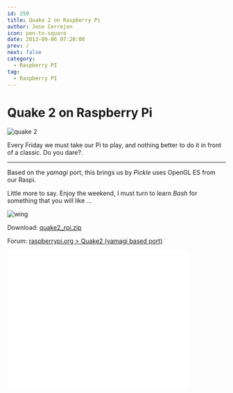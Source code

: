 ```yaml
---
id: 259
title: Quake 2 on Raspberry Pi
author: Jose Cerrejon
icon: pen-to-square
date: 2013-09-06 07:20:00
prev: /
next: false
category:
  - Raspberry PI
tag:
  - Raspberry PI
---
```


# Quake 2 on Raspberry Pi

![quake 2](/images/2013/09/quake2.jpg)

Every Friday we must take our Pi to play, and nothing better to do it in front of a classic. Do you dare?.

- - -
Based on the *yamagi* port, this brings us by *Pickle* uses OpenGL ES from our Raspi.

Little more to say. Enjoy the weekend, I must turn to learn *Bash* for something that you will like ...

![wing](/css/sm/winking.png)

Download: [quake2_rpi.zip](http://pickle.gp2x.de/rpi/quake2_rpi.zip)

Forum: [raspberrypi.org > Quake2 (yamagi based port)](http://www.raspberrypi.org/phpBB3/viewtopic.php?f=78&t=54683)

<iframe width="420" height="315" src="//www.youtube.com/embed/OP5Sf964it8?rel=0" frameborder="0" allowfullscreen></iframe>